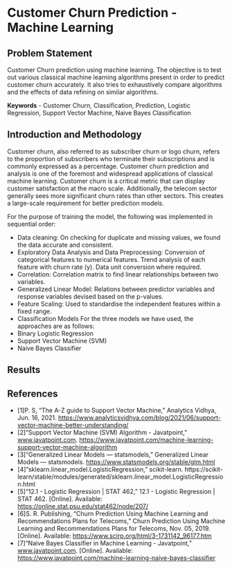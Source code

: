 # Customer Churn Prediction - Machine Learning 




## Problem Statement
Customer Churn prediction using machine learning. The objective is to test out various classical machine learning algorithms present in order to predict customer churn accurately. It also tries to exhaustively compare algorithms and the effects of data refining on similar algorithms.

**Keywords** - Customer Churn, Classification, Prediction, Logistic Regression, Support Vector Machine, Naive Bayes Classification

## Introduction and Methodology
Customer churn, also referred to as subscriber churn or logo churn, refers to the proportion of subscribers who terminate their subscriptions and is commonly expressed as a percentage. Customer churn prediction and analysis is one of the foremost and widespread applications of classical machine learning. Customer churn is a critical metric that can display customer satisfaction at the macro scale. Additionally, the telecom sector generally sees more significant churn rates than other sectors. This creates a large-scale requirement for better prediction models. 

For the purpose of training the model, the following was implemented in sequential order: 
- Data cleaning: On checking for duplicate and missing values, we found the data accurate and consistent.  
- Exploratory Data Analysis and Data Preprocessing: Conversion of categorical features to numerical features. Trend analysis of each feature with churn rate (y). Data unit conversion where required. 
- Correlation: Correlation matrix to find linear relationships between two variables. 
- Generalized Linear Model: Relations between predictor variables and response variables devised based on the p-values. 
- Feature Scaling: Used to standardise the independent features within a fixed range. 
- Classification Models
For the three models we have used, the approaches are as follows:
- Binary Logistic Regression
- Support Vector Machine (SVM)
- Naive Bayes Classifier
 



## Results


## References
- [1]P. S, “The A-Z guide to Support Vector Machine,” Analytics Vidhya, Jun. 16, 2021. https://www.analyticsvidhya.com/blog/2021/06/support-vector-machine-better-understanding/
- [2]“Support Vector Machine (SVM) Algorithm - Javatpoint,” www.javatpoint.com. https://www.javatpoint.com/machine-learning-support-vector-machine-algorithm
- [3]“Generalized Linear Models — statsmodels,” Generalized Linear Models — statsmodels. https://www.statsmodels.org/stable/glm.html
- [4]“sklearn.linear_model.LogisticRegression,” scikit-learn. https://scikit-learn/stable/modules/generated/sklearn.linear_model.LogisticRegression.html
- [5]“12.1 - Logistic Regression | STAT 462,” 12.1 - Logistic Regression | STAT 462. [Online]. Available: https://online.stat.psu.edu/stat462/node/207/ 
- [6]S. R. Publishing, “Churn Prediction Using Machine Learning and Recommendations Plans for Telecoms,” Churn Prediction Using Machine Learning and Recommendations Plans for Telecoms, Nov. 05, 2019. [Online]. Available: https://www.scirp.org/html/3-1731142_96177.htm 
- [7]“Naive Bayes Classifier in Machine Learning - Javatpoint,” www.javatpoint.com. [Online]. Available: https://www.javatpoint.com/machine-learning-naive-bayes-classifier
